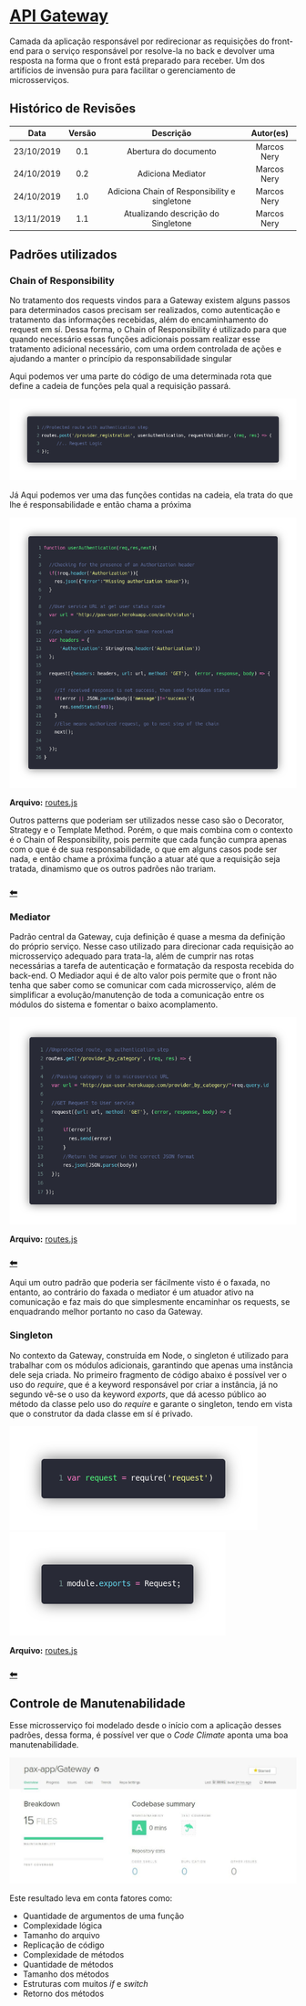 # [API Gateway](https://github.com/pax-app/Gateway)

Camada da aplicação responsável por redirecionar as requisições do front-end para o serviço responsável por resolve-la no back e devolver uma resposta na forma que o front está preparado para receber. Um dos artifícios de invensão pura para facilitar o gerenciamento de microsserviços.

## Histórico de Revisões

|    Data    | Versão |                   Descrição                   |  Autor(es)  |
| :--------: | :----: | :-------------------------------------------: | :---------: |
| 23/10/2019 |  0.1   |             Abertura do documento             | Marcos Nery |
| 24/10/2019 |  0.2   |               Adiciona Mediator               | Marcos Nery |
| 24/10/2019 |  1.0   | Adiciona Chain of Responsibility e singletone | Marcos Nery |
| 13/11/2019 |  1.1   |      Atualizando descrição do Singletone      | Marcos Nery |

## Padrões utilizados

### Chain of Responsibility

No tratamento dos requests vindos para a Gateway existem alguns passos para determinados casos precisam ser realizados, como autenticação e tratamento das informações recebidas, além do encaminhamento do request em sí. Dessa forma, o Chain of Responsibility é utilizado para que quando necessário essas funções adicionais possam realizar esse tratamento adicional necessário, com uma ordem controlada de ações e ajudando a manter o princípio da responsabilidade singular

Aqui podemos ver uma parte do código de uma determinada rota que define a cadeia de funções pela qual a requisição passará.

![ChainCode1](../../../../assets/design-patterns/Gateway/gatewayChain1.png)

Já Aqui podemos ver uma das funções contidas na cadeia, ela trata do que lhe é responsabilidade e então chama a próxima

![ChainCode2](../../../../assets/design-patterns/Gateway/gatewayChain2.png)

**Arquivo:** [routes.js](https://github.com/pax-app/Gateway/blob/devel/src/routes.js)

Outros patterns que poderiam ser utilizados nesse caso são o Decorator, Strategy e o Template Method. Porém, o que mais combina com o contexto é o Chain of Responsibility, pois permite que cada função cumpra apenas com o que é de sua responsabilidade, o que em alguns casos pode ser nada, e então chame a próxima função a atuar até que a requisição seja tratada, dinamismo que os outros padrões não trariam.

### [⬅](docs/DS/dinamica-e-seminario-4-b/comportamentais.md#chain-of-responsibility)

### Mediator

Padrão central da Gateway, cuja definição é quase a mesma da definição do próprio serviço. Nesse caso utilizado para direcionar cada requisição ao microsserviço adequado para trata-la, além de cumprir nas rotas necessárias a tarefa de autenticação e formatação da resposta recebida do back-end. O Mediador aqui é de alto valor pois permite que o front não tenha que saber como se comunicar com cada microsserviço, além de simplificar a evolução/manutenção de toda a comunicação entre os módulos do sistema e fomentar o baixo acomplamento.

![Mediator](../../../../assets/design-patterns/Gateway/gatewayMediator.png)

**Arquivo:** [routes.js](https://github.com/pax-app/Gateway/blob/devel/src/routes.js)

### [⬅](docs/DS/dinamica-e-seminario-4-b/comportamentais.md#mediator)

Aqui um outro padrão que poderia ser fácilmente visto é o faxada, no entanto, ao contrário do faxada o mediator é um atuador ativo na comunicação e faz mais do que simplesmente encaminhar os requests, se enquadrando melhor portanto no caso da Gateway.

### Singleton

No contexto da Gateway, construída em Node, o singleton é utilizado para trabalhar com os módulos adicionais, garantindo que apenas uma instância dele seja criada. No primeiro fragmento de código abaixo é possível ver o uso do _require_, que é a keyword responsável por criar a instância, já no segundo vê-se o uso da keyword _exports_, que dá acesso público ao método da classe pelo uso do _require_ e garante o singleton, tendo em vista que o construtor da dada classe em sí é privado.

![SingleToneCode1](../../../../assets/design-patterns/Gateway/gatewaySingletone.png)
![SingleToneCode2](../../../../assets/design-patterns/Gateway/gatewaySingletone2.png)

**Arquivo:** [routes.js](https://github.com/pax-app/Gateway/blob/devel/src/routes.js)

### [⬅](docs/DS/dinamica-e-seminario-4-b/criacionais.md#singleton)

## Controle de Manutenabilidade

Esse microsserviço foi modelado desde o início com a aplicação desses padrões, dessa forma, é possível ver que o _Code Climate_ aponta uma boa manutenabilidade.

![Code Climate](../../../../assets/design-patterns/Gateway/codeclimate_gateway.jpg)

Este resultado leva em conta fatores como:

- Quantidade de argumentos de uma função
- Complexidade lógica
- Tamanho do arquivo
- Replicação de código
- Complexidade de métodos
- Quantidade de métodos
- Tamanho dos métodos
- Estruturas com muitos _if_ e _switch_
- Retorno dos métodos

